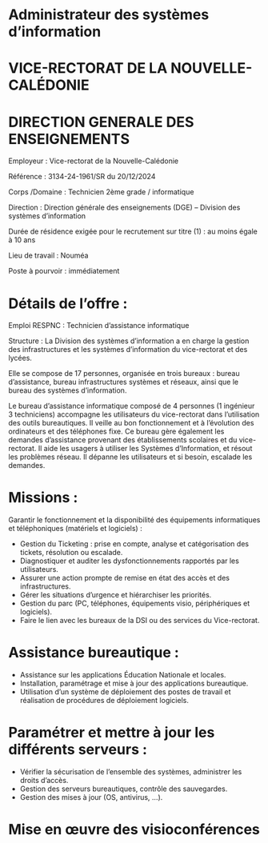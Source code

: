 # Administrateur des systèmes d’information

# VICE-RECTORAT DE LA NOUVELLE-CALÉDONIE

# DIRECTION GENERALE DES ENSEIGNEMENTS

Employeur : Vice-rectorat de la Nouvelle-Calédonie

Référence : 3134-24-1961/SR du 20/12/2024

Corps /Domaine : Technicien 2ème grade / informatique

Direction : Direction générale des enseignements (DGE) – Division des systèmes d’information

Durée de résidence exigée pour le recrutement sur titre (1) : au moins égale à 10 ans

Lieu de travail : Nouméa

Poste à pourvoir : immédiatement

# Détails de l’offre :

Emploi RESPNC : Technicien d’assistance informatique

Structure : La Division des systèmes d’information a en charge la gestion des infrastructures et les systèmes d’information du vice-rectorat et des lycées.

Elle se compose de 17 personnes, organisée en trois bureaux : bureau d’assistance, bureau infrastructures systèmes et réseaux, ainsi que le bureau des systèmes d’information.

Le bureau d’assistance informatique composé de 4 personnes (1 ingénieur 3 techniciens) accompagne les utilisateurs du vice-rectorat dans l’utilisation des outils bureautiques. Il veille au bon fonctionnement et à l’évolution des ordinateurs et des téléphones fixe. Ce bureau gère également les demandes d’assistance provenant des établissements scolaires et du vice-rectorat. Il aide les usagers à utiliser les Systèmes d’Information, et résout les problèmes réseau. Il dépanne les utilisateurs et si besoin, escalade les demandes.

# Missions :

Garantir le fonctionnement et la disponibilité des équipements informatiques et téléphoniques (matériels et logiciels) :

- Gestion du Ticketing : prise en compte, analyse et catégorisation des tickets, résolution ou escalade.
- Diagnostiquer et auditer les dysfonctionnements rapportés par les utilisateurs.
- Assurer une action prompte de remise en état des accès et des infrastructures.
- Gérer les situations d’urgence et hiérarchiser les priorités.
- Gestion du parc (PC, téléphones, équipements visio, périphériques et logiciels).
- Faire le lien avec les bureaux de la DSI ou des services du Vice-rectorat.

# Assistance bureautique :

- Assistance sur les applications Éducation Nationale et locales.
- Installation, paramétrage et mise à jour des applications bureautique.
- Utilisation d’un système de déploiement des postes de travail et réalisation de procédures de déploiement logiciels.

# Paramétrer et mettre à jour les différents serveurs :

- Vérifier la sécurisation de l’ensemble des systèmes, administrer les droits d’accès.
- Gestion des serveurs bureautiques, contrôle des sauvegardes.
- Gestion des mises à jour (OS, antivirus, …).

# Mise en œuvre des visioconférences